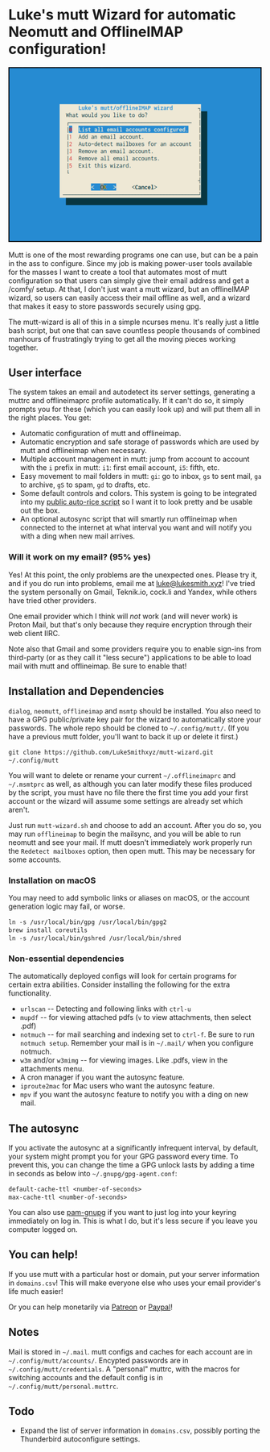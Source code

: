 # Luke's mutt Wizard for automatic Neomutt and OfflineIMAP configuration!

![mutt wizard preview](etc/mw.png)

Mutt is one of the most rewarding programs one can use, but can be a pain in
the ass to configure. Since my job is making power-user tools available for the
masses I want to create a tool that automates most of mutt configuration so
that users can simply give their email address and get a /comfy/ setup. At
that, I don't just want a mutt wizard, but an offlineIMAP wizard, so users can
easily access their mail offline as well, and a wizard that makes it easy to
store passwords securely using gpg.

The mutt-wizard is all of this in a simple ncurses menu. It's really just a
little bash script, but one that can save countless people thousands of
combined manhours of frustratingly trying to get all the moving pieces working
together.

## User interface

The system takes an email and autodetect its server settings, generating a
muttrc and offlineimaprc profile automatically. If it can't do so, it simply
prompts you for these (which you can easily look up) and will put them all in
the right places. You get:

+ Automatic configuration of mutt and offlineimap.
+ Automatic encryption and safe storage of passwords which are used by mutt and
  offlineimap when necessary.
+ Multiple account management in mutt: jump from account to account with the
  `i` prefix in mutt: `i1`: first email account, `i5`: fifth, etc.
+ Easy movement to mail folders in mutt: `gi`: go to inbox, `gs` to sent mail,
  `ga` to archive, `gS` to spam, `gd` to drafts, etc.
+ Some default controls and colors. This system is going to be integrated into
  my [public auto-rice script](https://larbs.xyz) so I want it to look pretty
  and be usable out the box.
+ An optional autosync script that will smartly run offlineimap when connected
  to the internet at what interval you want and will notify you with a ding
  when new mail arrives.

### Will it work on my email? (95% yes)

Yes! At this point, the only problems are the unexpected ones. Please try it,
and if you do run into problems, email me at
[luke@lukesmith.xyz](mailto:luke@lukesmith.xyz)! I've tried the system
personally on Gmail, Teknik.io, cock.li and Yandex, while others have tried
other providers.

One email provider which I think will *not* work (and will never work) is
Proton Mail, but that's only because they require encryption through their web
client IIRC.

Note also that Gmail and some providers require you to enable sign-ins from
third-party (or as they call it "less secure") applications to be able to load
mail with mutt and offlineimap. Be sure to enable that!

## Installation and Dependencies

`dialog`, `neomutt`, `offlineimap` and `msmtp` should be installed. You also need to
have a GPG public/private key pair for the wizard to automatically store your
passwords. The whole repo should be cloned to `~/.config/mutt/`. (If you have a
previous mutt folder, you'll want to back it up or delete it first.)

```
git clone https://github.com/LukeSmithxyz/mutt-wizard.git ~/.config/mutt
```

You will want to delete or rename your current `~/.offlineimaprc` and
`~/.msmtprc` as well, as although you can later modify these files produced by
the script, you must have no file there the first time you add your first
account or the wizard will assume some settings are already set which aren't.

Just run `mutt-wizard.sh` and choose to add an account. After you do so, you
may run `offlineimap` to begin the mailsync, and you will be able to run
neomutt and see your mail.  If mutt doesn't immediately work properly run the
`Redetect mailboxes` option, then open mutt. This may be necessary for some
accounts.


### Installation on macOS

You may need to add symbolic links or aliases on macOS, or the account generation logic may fail, or worse.

```
ln -s /usr/local/bin/gpg /usr/local/bin/gpg2
brew install coreutils
ln -s /usr/local/bin/gshred /usr/local/bin/shred
```

### Non-essential dependencies

The automatically deployed configs will look for certain programs for certain
extra abilities. Consider installing the following for the extra functionality.

+ `urlscan` -- Detecting and following links with `ctrl-u`
+ `mupdf` -- for viewing attached pdfs (`v` to view attachments, then select
  .pdf)
+ `notmuch` -- for mail searching and indexing set to `ctrl-f`. Be sure to run
  `notmuch setup`. Remember your mail is in `~/.mail/` when you configure
  notmuch.
+ `w3m` and/or `w3mimg` -- for viewing images. Like .pdfs, view in the attachments menu.
+ A cron manager if you want the autosync feature.
+ `iproute2mac` for Mac users who want the autosync feature.
+ `mpv` if you want the autosync feature to notify you with a ding on new mail.

## The autosync

If you activate the autosync at a significantly infrequent interval, by
default, your system might prompt you for your GPG password every time. To
prevent this, you can change the time a GPG unlock lasts by adding a time in
seconds as below into `~/.gnupg/gpg-agent.conf`:

```
default-cache-ttl <number-of-seconds>
max-cache-ttl <number-of-seconds>
```

You can also use [pam-gnupg](https://github.com/cruegge/pam-gnupg) if you want
to just log into your keyring immediately on log in. This is what I do, but
it's less secure if you leave you computer logged on.

## You can help!

If you use mutt with a particular host or domain, put your server information
in `domains.csv`! This will make everyone else who uses your email provider's
life much easier!

Or you can help monetarily via [Patreon](https://patreon.com/lukesmith) or
[Paypal](https://paypal.me/LukeMSmith)!

## Notes

Mail is stored in `~/.mail`. mutt configs and caches for each account are in
`~/.config/mutt/accounts/`. Encypted passwords are in
`~/.config/mutt/credentials`. A "personal" muttrc, with the macros for
switching accounts and the default config is in
`~/.config/mutt/personal.muttrc`.

## Todo

* Expand the list of server information in `domains.csv`, possibly porting the
  Thunderbird autoconfigure settings.

